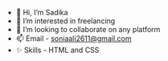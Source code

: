 - 👋 Hi, I’m Sadika
- 👀 I’m interested in freelancing
- 💞️ I’m looking to collaborate on any platform 
- 📫 Email - soniaali2611@gmail.com
- ✨ Skills - HTML and CSS

<!---
Sadika261181/Sadika261181 is a ✨ special ✨ repository because its `README.md` (this file) appears on your GitHub profile.
You can click the Preview link to take a look at your changes.
--->
